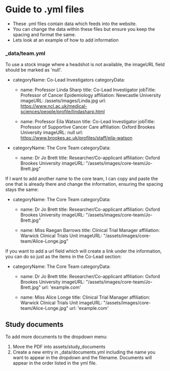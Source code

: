 # Guide to .yml files

- These .yml files contain data which feeds into the website.
- You can change the data within these files but ensure you keep the spacing and format the same.
- Lets look at an example of how to add information

### \_data/team.yml
To use a stock image where a headshot is not available, the imageURL field should be marked as 'null'.

- categoryName: Co-Lead Investigators
  categoryData:

  - name: Professor Linda Sharp
    title: Co-Lead Investigator
    jobTitle: Professor of Cancer Epidemiology
    affiliation: Newcastle University
    imageURL: /assets/images/Linda.jpg
    url: https://www.ncl.ac.uk/medical-sciences/people/profile/lindasharp.html

  - name: Professor Eila Watson
    title: Co-Lead Investigator
    jobTitle: Professor of Supportive Cancer Care
    affiliation: Oxford Brookes University
    imageURL: null
    url: https://www.brookes.ac.uk/profiles/staff/eila-watson

- categoryName: The Core Team
  categoryData:
  - name: Dr Jo Brett
    title: Researcher/Co-applicant
    affiliation: Oxford Brookes University
    imageURL: "/assets/images/core-team/Jo-Brett.jpg"

If I want to add another name to the core team, I can copy and paste the one that is already there and change the information, ensuring the spacing stays the same:

- categoryName: The Core Team
  categoryData:

  - name: Dr Jo Brett
    title: Researcher/Co-applicant
    affiliation: Oxford Brookes University
    imageURL: "/assets/images/core-team/Jo-Brett.jpg"

  - name: Miss Raegan Barrows
    title: Clinical Trial Manager
    affiliation: Warwick Clinical Trials Unit
    imageURL: "/assets/images/core-team/Alice-Longe.jpg"

If you want to add a url field which will create a link under the information, you can do so just as the items in the Co-Lead section:

- categoryName: The Core Team
  categoryData:

  - name: Dr Jo Brett
    title: Researcher/Co-applicant
    affiliation: Oxford Brookes University
    imageURL: "/assets/images/core-team/Jo-Brett.jpg"
    url: 'example.com'

  - name: Miss Alice Longe
    title: Clinical Trial Manager
    affiliation: Warwick Clinical Trials Unit
    imageURL: "/assets/images/core-team/Alice-Longe.jpg"
    url: 'example.com'


## Study documents
To add more documents to the dropdown menu:
1. Move the PDF into assets/study_documents
2. Create a new entry in _data/documents.yml including the name you want to appear in the dropdown and the filename. Documents will appear in the order listed in the yml file.